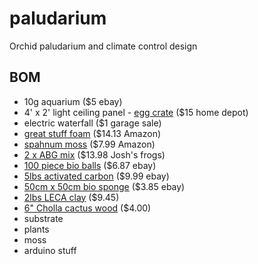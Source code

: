 # paludarium
Orchid paludarium and climate control design


## BOM

- 10g aquarium ($5 ebay)
- 4' x 2' light ceiling panel - [egg crate](https://www.google.com/shopping/product/3379815341616733842?lsf=seller:8740,store:5944499324702331793,lsfqd:0&prds=oid:14257488563428501297&q=lamp+shade&hl=en&ei=eTnxV-OXMIKFmwGgpYAQ&lsft=cm_mmc:Shopping-_-LIAs-_-D23-_-202025149&lsft=gclid:CNbavtzIvM8CFQERaQodmhcDuA) ($15 home depot)
- electric waterfall ($1 garage sale)
- [great stuff foam](https://www.amazon.com/gp/product/B001AQ0FVC/ref=od_aui_detailpages00?ie=UTF8&psc=1) ($14.13 Amazon)
- [spahnum moss](https://www.amazon.com/gp/product/B00I6AJKVG/ref=od_aui_detailpages00?ie=UTF8&psc=1) ($7.99 Amazon)
- [2 x ABG mix](http://www.joshsfrogs.com/abg-mix-4-quart-1-gallon.html) ($13.98 Josh's frogs)
- [100 piece bio balls](http://cgi.ebay.com/ws/eBayISAPI.dll?ViewItem&item=281070237958) ($6.87 ebay)
- [5lbs activated carbon](http://cgi.ebay.com/ws/eBayISAPI.dll?ViewItem&item=181084875793) ($9.99 ebay)
- [50cm x 50cm bio sponge](http://cgi.ebay.com/ws/eBayISAPI.dll?ViewItem&item=131937741285) ($3.85 ebay)
- [2lbs LECA clay](http://cgi.ebay.com/ws/eBayISAPI.dll?ViewItem&item=121695905138) ($9.45)
- [6" Cholla cactus wood](http://cgi.ebay.com/ws/eBayISAPI.dll?ViewItem&item=272346928499) ($4.00)
- substrate
- plants
- moss
- arduino stuff
